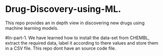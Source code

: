 # Drug-Discovery-using-ML.
This repo provides an in depth view in discovering new drugs using machine learning models.

#In-part-1.
We have learned how to install the data-set from CHEMBL, extract the required data, label it according to there values and store them in a CSV file.
This repo dont have an source code file.
